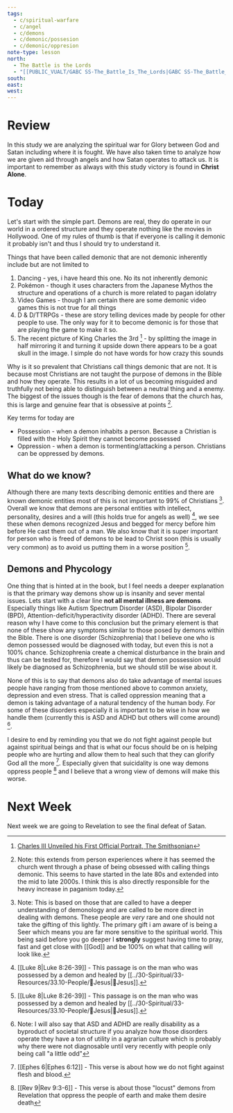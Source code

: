 ```yaml
---
tags:
  - c/spiritual-warfare
  - c/angel
  - c/demons
  - c/demonic/possesion
  - c/demonic/oppresion
note-type: lesson
north:
  - The Battle is the Lords
  - "[[PUBLIC_VUALT/GABC SS-The_Battle_Is_The_Lords|GABC SS-The_Battle_Is_The_Lords]]"
south: 
east: 
west:
---
```

# Review
In this study we are analyzing the spiritual war for Glory between God and Satan including where it is fought. We have also taken time to analyze how we are given aid through angels and how Satan operates to attack us. It is important to remember as always with this study victory is found in **Christ Alone**.

# Today
Let's start with the simple part. Demons are real, they do operate in our world in a ordered structure and they operate nothing like the movies in Hollywood. One of my rules of thumb is that if everyone is calling it demonic it probably isn't and thus I should try to understand it. 

Things that have been called demonic that are not demonic inherently include but are not limited to
1. Dancing - yes, i have heard this one. No its not inherently demonic
2. Pokémon - though it uses characters from the Japanese Mythos the structure and operations of a church is more related to pagan idolatry
3. Video Games - though I am certain there are some demonic video games this is not true for all things
4. D & D/TTRPGs - these are story telling devices made by people for other people to use. The only way for it to become demonic is for those that are playing the game to make it so.
5. The recent picture of King Charles the 3rd [^cite1] - by splitting the image in half mirroring it and turning it upside down there appears to be a goat skull in the image. I simple do not have words for how crazy this sounds 

[^cite1]: [Charles III Unveiled his First Official Portrait, The Smithsonian](https://www.smithsonianmag.com/smart-news/is-king-charles-iiis-first-official-portrait-too-red-180984364/#:~:text=The%20first%20official%20portrait%20of,into%20a%20matching%20red%20backdrop.)

Why is it so prevalent that Christians call things demonic that are not. It is because most Christians are not taught the purpose of demons in the Bible and how they operate. This results in a lot of us becoming misguided and truthfully not being able to distinguish between a neutral thing and a enemy. The biggest of the issues though is the fear of demons that the church has, this is large and genuine fear that is obsessive at points [^note1].

Key terms for today are
- Possession - when a demon inhabits a person. Because a Christian is filled with the Holy Spirit they cannot become possessed
- Oppression - when a demon is tormenting/attacking a person. Christians can be oppressed by demons.


[^note1]: Note: this extends from person experiences where it has seemed the church went through a phase of being obsessed with calling things demonic. This seems to have started in the late 80s and extended into the mid to late 2000s. I think this is also directly responsible for the heavy increase in paganism today.

## What do we know?
Although there are many texts describing demonic entities and there are known demonic entities most of this is not important to 99% of Christians [^note2]. Overall we know that demons are personal entities with intellect, personality, desires and a will (this holds true for angels as well) [^b1], we see these when demons recognized Jesus and begged for mercy before him before He cast them out of a man. 
We also know that it is super important for person who is freed of demons to be lead to Christ soon (this is usually very common) as to avoid us putting them in a worse position [^b1]. 


[^note2]: Note: This is based on those that are called to have a deeper  understanding of demonology and are called to be more direct in dealing with demons. These people are *very* rare and one should not take the gifting of this lightly. The primary gift i am aware of is being a Seer which means you are far more sensitive to the spiritual world. This being said before you go deeper I **strongly** suggest having time to pray, fast and get close with [[God]] and be 100% on what that calling will look like.
[^b1]: [[Luke 8|Luke 8:26-39]] - This passage is on the man who was possessed by a demon and healed by [[../30-Spiritual/33-Resources/33.10-People/👼Jesus|👼Jesus]]. 


## Demons and Phycology
One thing that is hinted at in the book, but I feel needs a deeper  explanation is that the primary way demons show up is insanity and sever mental issues. Lets start with a clear line **not all mental illness are demons**. Especially things like Autism Spectrum Disorder (ASD), Bipolar Disorder (BPD), Attention-deficit/hyperactivity disorder (ADHD). There are several reason why I have come to this conclusion but the primary element is that none of these show any symptoms similar to those posed by demons within the Bible. There is one disorder (Schizophrenia) that I believe one who is demon possessed would be diagnosed with today, but even this is not a 100% chance. Schizophrenia create a chemical disturbance in the brain and thus can be tested for, therefore I would say that demon possession would likely be diagnosed as Schizophrenia, but we should still be wise about it.

None of this is to say that demons also do take advantage of mental issues people have ranging from those mentioned above to common anxiety, depression and even stress. That is called oppression meaning that a demon is taking advantage of a natural tendency of the human body. For some of these disorders especially it is important to be wise in how we handle them (currently this is ASD and ADHD but others will come around) [^note3].

I desire to end by reminding you that we do not fight against people but against spiritual beings and that is what our focus should be on is helping people who are hurting and allow them to heal such that they can glorify God all the more [^b2]. Especially given that suicidality is one way demons oppress people [^b3] and I believe that a wrong view of demons will make this worse.

[^note3]: Note: I will also say that ASD and ADHD are really disability as a byproduct of societal structure if you analyze how those disorders operate they have a  ton of utility in a agrarian culture which is probably why there were not diagnosable until very recently with people only being call "a little odd"
[^b2]: [[Ephes 6|Ephes 6:12]] - This verse is about how we do not fight against flesh and blood.
[^b3]: [[Rev 9|Rev 9:3-6]] - This verse is about those "locust" demons from Revelation that oppress the people of earth and make them desire death
# Next Week
Next week we are going to Revelation to see the final defeat of Satan.